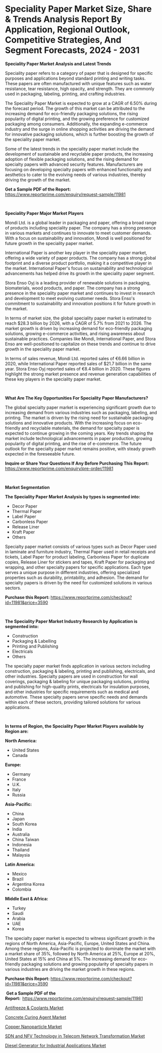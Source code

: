 <p><h1>Speciality Paper Market Size, Share & Trends Analysis Report By Application, Regional Outlook, Competitive Strategies, And Segment Forecasts, 2024 - 2031</h1></p><p><strong>Speciality Paper Market Analysis and Latest Trends</strong></p>
<p><p>Speciality paper refers to a category of paper that is designed for specific purposes and applications beyond standard printing and writing tasks. These papers are often manufactured with unique features such as water resistance, tear resistance, high opacity, and strength. They are commonly used in packaging, labeling, printing, and crafting industries.</p><p>The Speciality Paper Market is expected to grow at a CAGR of 6.50% during the forecast period. The growth of this market can be attributed to the increasing demand for eco-friendly packaging solutions, the rising popularity of digital printing, and the growing preference for customized packaging among consumers. Additionally, the expanding e-commerce industry and the surge in online shopping activities are driving the demand for innovative packaging solutions, which is further boosting the growth of the speciality paper market.</p><p>Some of the latest trends in the speciality paper market include the development of sustainable and recyclable paper products, the increasing adoption of flexible packaging solutions, and the rising demand for specialty papers with advanced security features. Manufacturers are focusing on developing specialty papers with enhanced functionality and aesthetics to cater to the evolving needs of various industries, thereby driving the growth of the market.</p></p>
<p><strong>Get a Sample PDF of the Report:&nbsp;</strong> <a href="https://www.reportprime.com/enquiry/request-sample/11981">https://www.reportprime.com/enquiry/request-sample/11981</a></p>
<p>&nbsp;</p>
<p><strong>Speciality Paper Major Market Players</strong></p>
<p><p>Mondi Ltd. is a global leader in packaging and paper, offering a broad range of products including speciality paper. The company has a strong presence in various markets and continues to innovate to meet customer demands. With a focus on sustainability and innovation, Mondi is well positioned for future growth in the speciality paper market.</p><p>International Paper is another key player in the speciality paper market, offering a wide variety of paper products. The company has a strong global footprint and a diverse product portfolio, making it a competitive player in the market. International Paper's focus on sustainability and technological advancements has helped drive its growth in the speciality paper segment.</p><p>Stora Enso Oyj is a leading provider of renewable solutions in packaging, biomaterials, wood products, and paper. The company has a strong presence in the speciality paper market and continues to invest in research and development to meet evolving customer needs. Stora Enso's commitment to sustainability and innovation positions it for future growth in the market.</p><p>In terms of market size, the global speciality paper market is estimated to reach $28.3 billion by 2026, with a CAGR of 5.7% from 2021 to 2026. The market growth is driven by increasing demand for eco-friendly packaging solutions, growing e-commerce activities, and rising awareness about sustainable practices. Companies like Mondi, International Paper, and Stora Enso are well-positioned to capitalize on these trends and continue to drive growth in the speciality paper market.</p><p>In terms of sales revenue, Mondi Ltd. reported sales of €6.66 billion in 2020, while International Paper reported sales of $21.7 billion in the same year. Stora Enso Oyj reported sales of €8.4 billion in 2020. These figures highlight the strong market presence and revenue generation capabilities of these key players in the speciality paper market.</p></p>
<p>&nbsp;</p>
<p><strong>What Are The Key Opportunities For Speciality Paper Manufacturers?</strong></p>
<p><p>The global specialty paper market is experiencing significant growth due to increasing demand from various industries such as packaging, labeling, and printing. The market is driven by the rising need for sustainable packaging solutions and innovative products. With the increasing focus on eco-friendly and recyclable materials, the demand for specialty paper is expected to continue growing in the coming years. Key trends shaping the market include technological advancements in paper production, growing popularity of digital printing, and the rise of e-commerce. The future outlook for the specialty paper market remains positive, with steady growth expected in the foreseeable future.</p></p>
<p><strong>Inquire or Share Your Questions If Any Before Purchasing This Report:</strong> <a href="https://www.reportprime.com/enquiry/pre-order/11981">https://www.reportprime.com/enquiry/pre-order/11981</a></p>
<p>&nbsp;</p>
<p><strong>Market Segmentation</strong></p>
<p><strong>The Speciality Paper Market Analysis by types is segmented into:</strong></p>
<p><ul><li>Decor Paper</li><li>Thermal Paper</li><li>Label Paper</li><li>Carbonless Paper</li><li>Release Liner</li><li>Kraft Paper</li><li>Others</li></ul></p>
<p><p>Specialty paper market consists of various types such as Decor Paper used in laminate and furniture industry, Thermal Paper used in retail receipts and tickets, Label Paper for product labeling, Carbonless Paper for duplicate copies, Release Liner for stickers and tapes, Kraft Paper for packaging and wrapping, and other specialty papers for specific applications. Each type serves a unique purpose in different industries, offering specialized properties such as durability, printability, and adhesion. The demand for specialty papers is driven by the need for customized solutions in various sectors.</p></p>
<p><strong>Purchase this Report:&nbsp;</strong><a href="https://www.reportprime.com/checkout?id=11981&price=3590">https://www.reportprime.com/checkout?id=11981&price=3590</a></p>
<p>&nbsp;</p>
<p><strong>The Speciality Paper Market Industry Research by Application is segmented into:</strong></p>
<p><ul><li>Construction</li><li>Packaging & Labelling</li><li>Printing and Publishing</li><li>Electricals</li><li>Others</li></ul></p>
<p><p>The specialty paper market finds application in various sectors including construction, packaging & labeling, printing and publishing, electricals, and other industries. Specialty papers are used in construction for wall coverings, packaging & labeling for unique packaging solutions, printing and publishing for high-quality prints, electricals for insulation purposes, and other industries for specific requirements such as medical and automotive. These specialty papers serve specific needs and demands within each of these sectors, providing tailored solutions for various applications.</p></p>
<p>&nbsp;</p>
<p><strong>In terms of Region, the Speciality Paper Market Players available by Region are:</strong></p>
<p>
    <p> <strong> North America: </strong>
        <ul>
            <li>United States</li>
            <li>Canada</li>
        </ul>
        </p> 
    <p> <strong> Europe: </strong>
        <ul>
            <li>Germany</li>
            <li>France</li>
            <li>U.K.</li>
            <li>Italy</li>
            <li>Russia</li>
        </ul>
        </p> 
    <p> <strong> Asia-Pacific: </strong>
        <ul>
            <li>China</li>
            <li>Japan</li>
            <li>South Korea</li>
            <li>India</li>
            <li>Australia</li>
            <li>China Taiwan</li>
            <li>Indonesia</li>
            <li>Thailand</li>
            <li>Malaysia</li>
        </ul>
        </p> 
    <p> <strong> Latin America: </strong>
        <ul>
            <li>Mexico</li>
            <li>Brazil</li>
            <li>Argentina Korea</li>
            <li>Colombia</li>
        </ul>
        </p> 
    <p> <strong> Middle East & Africa: </strong>
        <ul>
            <li>Turkey</li>
            <li>Saudi</li>
            <li>Arabia</li>
            <li>UAE</li>
            <li>Korea</li>
        </ul>
    </p>
    </p>
<p><p>The specialty paper market is expected to witness significant growth in the regions of North America, Asia-Pacific, Europe, United States and China. Among these regions, Asia-Pacific is projected to dominate the market with a market share of 35%, followed by North America at 25%, Europe at 20%, United States at 15% and China at 5%. The increasing demand for eco-friendly packaging solutions and growing popularity of specialty papers in various industries are driving the market growth in these regions.</p></p>
<p><strong>Purchase this Report: </strong><a href="https://www.reportprime.com/checkout?id=11981&price=3590">https://www.reportprime.com/checkout?id=11981&price=3590</a></p>
<p>&nbsp;<strong>Get a Sample PDF of the Report:&nbsp;&nbsp;</strong><a href="https://www.reportprime.com/enquiry/request-sample/11981">https://www.reportprime.com/enquiry/request-sample/11981</a></p>
<p><strong></strong></p>
<p><p><a href="https://issuu.com/reportprime-2/docs/antifreeze-coolants-market-size-2030.pptx">Antifreeze & Coolants Market</a></p><p><a href="https://github.com/mancsybtousav/Market-Research-Report-List-1/blob/main/concrete-curing-agent-market.md">Concrete Curing Agent Market</a></p><p><a href="https://github.com/josesg55/Market-Research-Report-List-1/blob/main/copper-nanoparticle-market.md">Copper Nanoparticle Market</a></p><p><a href="https://view.publitas.com/reportprime-1/sdn-and-nfv-technology-in-telecom-network-transformation-market-research-report-provides-thorough-industry-overview-which-offers-an-in-depth-analysis-of-product-trends-and-new-market-divisions/">SDN and NFV Technology in Telecom Network Transformation Market</a></p><p><a href="https://cedar-agate-3da.notion.site/Diesel-Generator-for-Industrial-Applications-Market-Centers-on-Aspects-such-as-Market-Growth-Market-5d6878d2adee4afe9cdebbbcd10acd5c">Diesel Generator for Industrial Applications Market</a></p></p>